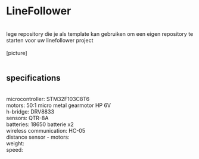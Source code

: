 # LineFollower
<br />
lege repository die je als template kan gebruiken om een eigen repository te starten voor uw linefollower project
<br />
<br />
[picture]
<br />
<br />
  
## specifications
<br />
microcontroller: STM32F103C8T6
<br />
motors: 50:1 micro metal gearmotor HP 6V
<br />
h-bridge: DRV8833
<br />
sensors: QTR-8A
<br />
batteries: 18650 batterie x2
<br />
wireless communication: HC-05
<br />
distance sensor - motors:
<br />
weight: 
<br />
speed: 
<br />
